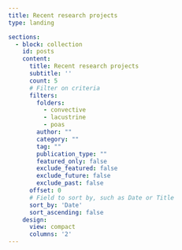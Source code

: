 ```yaml
---
title: Recent research projects
type: landing

sections:
  - block: collection
    id: posts
    content:
      title: Recent research projects
      subtitle: ''
      count: 5
      # Filter on criteria
      filters:
        folders:
          - convective
          - lacustrine
          - poas
        author: ""
        category: ""
        tag: ""
        publication_type: ""
        featured_only: false
        exclude_featured: false
        exclude_future: false
        exclude_past: false
      offset: 0
      # Field to sort by, such as Date or Title
      sort_by: 'Date'
      sort_ascending: false
    design:
      view: compact
      columns: '2'
---
```

